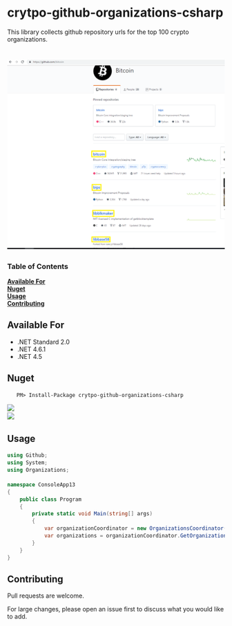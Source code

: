 # crytpo-github-organizations-csharp

This library collects github repository urls for the top 100 crypto organizations.

# ![Logo](Images/github.png) 

### Table of Contents
**[Available For](#available-for)**<br>
**[Nuget](#nuget)**<br>
**[Usage](#usage)**<br>
**[Contributing](#contributing)**<br>


## Available For
- .NET Standard 2.0
- .NET 4.6.1
- .NET 4.5


## Nuget

 ```
    PM> Install-Package crytpo-github-organizations-csharp
```
[![](https://img.shields.io/nuget/v/crytpo-github-organizations-csharp.svg)](https://www.nuget.org/packages/crytpo-github-organizations-csharp/)\
[![](https://img.shields.io/nuget/dt/crytpo-github-organizations-csharp.svg)](https://www.nuget.org/packages/crytpo-github-organizations-csharp/)




## Usage

```csharp
using Github;
using System;
using Organizations;

namespace ConsoleApp13
{
    public class Program
    {
        private static void Main(string[] args)
        {
            var organizationCoordinator = new OrganizationsCoordinator();
            var organizations = organizationCoordinator.GetOrganizations();
        }
    }
}
```

## Contributing

Pull requests are welcome. 

For large changes, please open an issue first to discuss what you would like to add.
